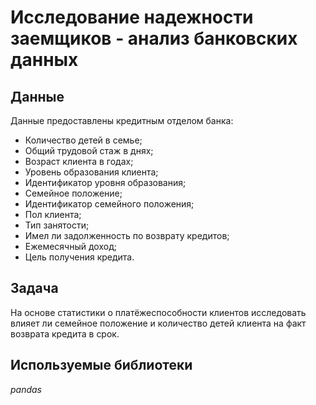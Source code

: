 # Исследование надежности заемщиков - анализ банковских данных


## Данные

Данные предоставлены кредитным отделом банка:

- Количество детей в семье;
- Общий трудовой стаж в днях;
- Возраст клиента в годах;
- Уровень образования клиента;
- Идентификатор уровня образования;
- Семейное положение;
- Идентификатор семейного положения;
- Пол клиента;
- Тип занятости;
- Имел ли задолженность по возврату кредитов;
- Ежемесячный доход;
- Цель получения кредита.

## Задача

На основе статистики о платёжеспособности клиентов исследовать влияет ли семейное положение и количество детей клиента на факт возврата кредита в срок.

## Используемые библиотеки
*pandas*
